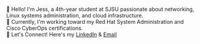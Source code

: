👋 Hello! I'm Jess, a 4th-year student at SJSU passionate about networking, Linux systems administration, and cloud infrastructure.  
🚀 Currently, I'm working toward my Red Hat System Administration and Cisco CyberOps certifications.  
💬 Let's Connect! Here's my [LinkedIn](http://linkedin.com/in/jessica-nguyen-it) & [Email](jessica.nguyen.it@gmail.com)
